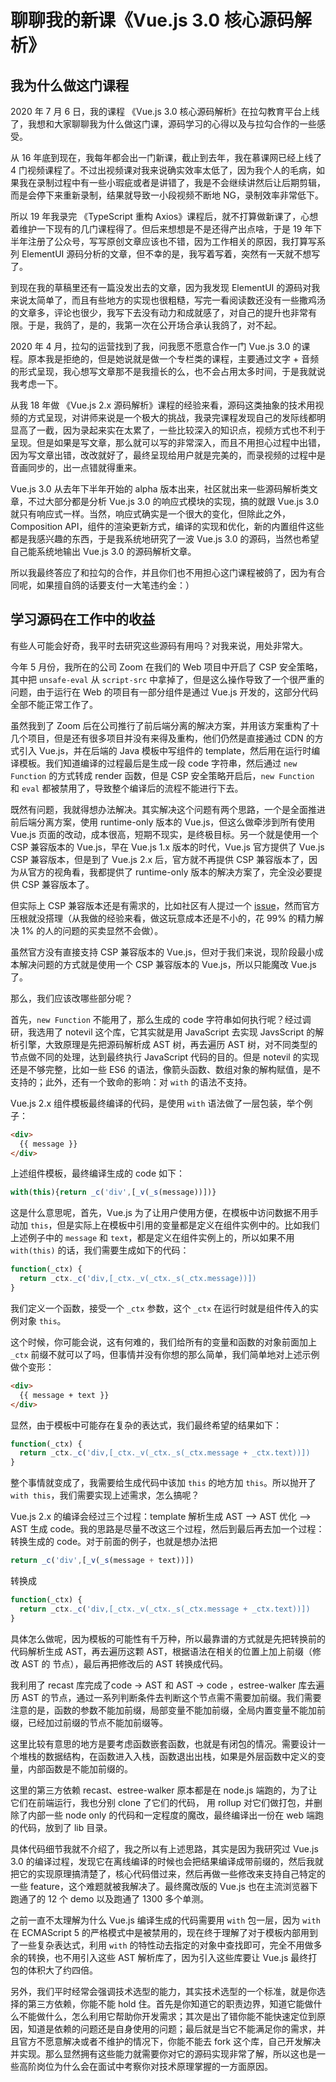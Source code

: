 # 聊聊我的新课《Vue.js 3.0 核心源码解析》​

## 我为什么做这门课程

2020 年 7 月 6 日，我的课程 《Vue.js 3.0 核心源码解析》在拉勾教育平台上线了，我想和大家聊聊我为什么做这门课，源码学习的心得以及与拉勾合作的一些感受。


从 16 年底到现在，我每年都会出一门新课，截止到去年，我在慕课网已经上线了 4 门视频课程了。不过出视频课对我来说确实效率太低了，因为我个人的毛病，如果我在录制过程中有一些小瑕疵或者是讲错了，我是不会继续讲然后让后期剪辑，而是会停下来重新录制，结果就导致一小段视频不断地 NG，录制效率非常低下。


所以 19 年我录完 《TypeScript 重构 Axios》课程后，就不打算做新课了，心想着维护一下现有的几门课程得了。但后来想想是不是还得产出点啥，于是 19 年下半年注册了公众号，写写原创文章应该也不错，因为工作相关的原因，我打算写系列 ElementUI 源码分析的文章，但不幸的是，我写着写着，突然有一天就不想写了。


到现在我的草稿里还有一篇没发出去的文章，因为我发现 ElementUI 的源码对我来说太简单了，而且有些地方的实现也很粗糙，写完一看阅读数还没有一些撒鸡汤的文章多，评论也很少，我写下去没有动力和成就感了，对自己的提升也非常有限。于是，我鸽了，是的，我第一次在公开场合承认我鸽了，对不起。


2020 年 4 月，拉勾的运营找到了我，问我愿不愿意合作一门 Vue.js 3.0 的课程。原本我是拒绝的，但是她说就是做一个专栏类的课程，主要通过文字 + 音频的形式呈现，我心想写文章那不是我擅长的么，也不会占用太多时间，于是我就说我考虑一下。


从我 18 年做 《Vue.js 2.x 源码解析》课程的经验来看，源码这类抽象的技术用视频的方式呈现，对讲师来说是一个极大的挑战，我录完课程发现自己的发际线都明显高了一截，因为录起来实在太累了，一些比较深入的知识点，视频方式也不利于呈现。但是如果是写文章，那么就可以写的非常深入，而且不用担心过程中出错，因为写文章出错，改改就好了，最终呈现给用户就是完美的，而录视频的过程中是音画同步的，出一点错就得重来。


Vue.js 3.0 从去年下半年开始的 alpha 版本出来，社区就出来一些源码解析类文章，不过大部分都是分析 Vue.js 3.0 的响应式模块的实现，搞的就跟 Vue.js 3.0 就只有响应式一样。当然，响应式确实是一个很大的变化，但除此之外，Composition API，组件的渲染更新方式，编译的实现和优化，新的内置组件这些都是我感兴趣的东西，于是我系统地研究了一波 Vue.js 3.0 的源码，当然也希望自己能系统地输出 Vue.js 3.0 的源码解析文章。


所以我最终答应了和拉勾的合作，并且你们也不用担心这门课程被鸽了，因为有合同呢，如果擅自鸽的话要支付一大笔违约金：）

## 学习源码在工作中的收益

有些人可能会好奇，我平时去研究这些源码有用吗？对我来说，用处非常大。

今年 5 月份，我所在的公司 Zoom 在我们的 Web 项目中开启了 CSP 安全策略，其中把 `unsafe-eval` 从 `script-src` 中拿掉了，但是这么操作导致了一个很严重的问题，由于运行在 Web 的项目有一部分组件是通过 Vue.js 开发的，这部分代码全部不能正常工作了。

虽然我到了 Zoom 后在公司推行了前后端分离的解决方案，并用该方案重构了十几个项目，但是还有很多项目并没有来得及重构，他们仍然是直接通过 CDN 的方式引入 Vue.js，并在后端的 Java 模板中写组件的 template，然后用在运行时编译模板。我们知道编译的过程最后是生成一段 code 字符串，然后通过 `new Function` 的方式转成 render 函数，但是 CSP 安全策略开启后，`new Function`  和 `eval` 都被禁用了，导致整个编译后的流程不能进行下去。


既然有问题，我就得想办法解决。其实解决这个问题有两个思路，一个是全面推进前后端分离方案，使用 runtime-only 版本的 Vue.js，但这么做牵涉到所有使用 Vue.js 页面的改动，成本很高，短期不现实，是终极目标。另一个就是使用一个 CSP 兼容版本的 Vue.js，早在 Vue.js 1.x 版本的时代，Vue.js 官方提供了 Vue.js CSP 兼容版本，但是到了 Vue.js 2.x 后，官方就不再提供 CSP 兼容版本了，因为从官方的视角看，我都提供了 runtime-only 版本的解决方案了，完全没必要提供 CSP 兼容版本了。


但实际上 CSP 兼容版本还是有需求的，比如社区有人提过一个 [issue](https://github.com/vuejs/vue/issues/9895)，然而官方压根就没搭理（从我做的经验来看，做这玩意成本还是不小的，花 99% 的精力解决 1% 的人的问题的买卖显然不会做）。

虽然官方没有直接支持 CSP 兼容版本的 Vue.js，但对于我们来说，现阶段最小成本解决问题的方式就是使用一个 CSP 兼容版本的 Vue.js，所以只能魔改 Vue.js 了。

那么，我们应该改哪些部分呢？

首先，`new Function` 不能用了，那么生成的 code 字符串如何执行呢？经过调研，我选用了 notevil 这个库，它其实就是用 JavaScript 去实现 JavsScript 的解析引擎，大致原理是先把源码解析成 AST 树，再去遍历 AST 树，对不同类型的节点做不同的处理，达到最终执行 JavaScript 代码的目的。但是 notevil 的实现还是不够完整，比如一些 ES6 的语法，像箭头函数、数组对象的解构赋值，是不支持的；此外，还有一个致命的影响：对 `with` 的语法不支持。

Vue.js 2.x 组件模板最终编译的代码，是使用 `with` 语法做了一层包装，举个例子：

```html
<div>  
  {{ message }}
</div>
```

上述组件模板，最终编译生成的 code 如下：

```js
with(this){return _c('div',[_v(_s(message))])}
```

这是什么意思呢，首先，Vue.js 为了让用户使用方便，在模板中访问数据不用手动加 `this`，但是实际上在模板中引用的变量都是定义在组件实例中的。比如我们上述例子中的 `message` 和 `text`，都是定义在组件实例上的，所以如果不用 `with(this)` 的话，我们需要生成如下的代码：

```js
function(_ctx) {
  return _ctx._c('div,[_ctx._v(_ctx._s(_ctx.message))])
}
````

我们定义一个函数，接受一个 `_ctx`  参数，这个 `_ctx` 在运行时就是组件传入的实例对象 `this`。

这个时候，你可能会说，这有何难的，我们给所有的变量和函数的对象前面加上 `_ctx` 前缀不就可以了吗，但事情并没有你想的那么简单，我们简单地对上述示例做个变形：

```html
<div>  
  {{ message + text }}
</div>
```

显然，由于模板中可能存在复杂的表达式，我们最终希望的结果如下：

```js
function(_ctx) {
  return _ctx._c('div,[_ctx._v(_ctx._s(_ctx.message + _ctx.text))])
}
```

整个事情就变成了，我需要给生成代码中该加 `this` 的地方加 `this`。所以抛开了 `with this`，我们需要实现上述需求，怎么搞呢？

Vue.js 2.x 的编译会经过三个过程：template 解析生成 AST ——> AST 优化 ——> AST 生成 code。我的思路是尽量不改这三个过程，然后到最后再去加一个过程：转换生成的 code。对于前面的例子，也就是想办法把

```js
return _c('div',[_v(_s(message + text))])
```

转换成

```js
function(_ctx) {
  return _ctx._c('div,[_ctx._v(_ctx._s(_ctx.message + _ctx.text))])
}
```

具体怎么做呢，因为模板的可能性有千万种，所以最靠谱的方式就是先把转换前的代码解析生成 AST，再去遍历这颗 AST，根据语法在相关的位置上加上前缀（修改 AST 的 节点），最后再把修改后的 AST 转换成代码。


我利用了 recast 库完成了code → AST 和  AST → code ，estree-walker 库去遍历 AST 的节点，通过一系列判断条件去判断这个节点需不需要加前缀。我们需要注意的是，函数的参数不能加前缀，局部变量不能加前缀，全局内置变量不能加前缀，已经加过前缀的节点不能加前缀等。

这里比较有意思的地方是要考虑函数嵌套函数，也就是有闭包的情况。需要设计一个堆栈的数据结构，在函数进入入栈，函数退出出栈，如果是外层函数中定义的变量，内部函数是不能加前缀的。

这里的第三方依赖 recast、estree-walker 原本都是在 node.js 端跑的，为了让它们在前端运行，我也分别 clone 了它们的代码， 用 rollup 对它们做打包，并删除了内部一些 node only 的代码和一定程度的魔改，最终编译出一份在 web 端跑的代码，放到了 lib 目录。


具体代码细节我就不介绍了，我之所以有上述思路，其实是因为我研究过 Vue.js 3.0 的编译过程，发现它在离线编译的时候也会把结果编译成带前缀的，然后我就把它的实现原理搞清楚了，核心代码借过来，然后再做一些修改来支持自己特定的一些 feature，这个难题就被我解决了。最终魔改版的 Vue.js 也在主流浏览器下跑通了的 12 个 demo 以及跑通了 1300 多个单测。


之前一直不太理解为什么 Vue.js 编译生成的代码需要用 `with` 包一层，因为 `with` 在 ECMAScript 5 的严格模式中是被禁用的，现在终于理解了对于模板内部用到了一些复杂表达式，利用 `with` 的特性动去指定的对象中查找即可，完全不用做多余的转换，也不用引入这些 AST 解析库了，因为引入这些库要让 Vue.js 最终打包的体积大了约四倍。


另外，我们平时经常会强调技术选型的能力，其实技术选型的一个标准，就是你选择的第三方依赖，你能不能 hold 住。首先是你知道它的职责边界，知道它能做什么不能做什么，怎么利用它帮助你开发需求；其次是出了错你能不能快速定位到原因，知道是依赖的问题还是自身使用的问题；最后就是当它不能满足你的需求，并且官方不愿意解决或者不维护的情况下，你能不能去 fork 这个库，自己开发解决并实现。那么显然拥有这些能力就需要你对它的源码实现非常了解，所以这也是一些高阶岗位为什么会在面试中考察你对技术原理掌握的一方面原因。





